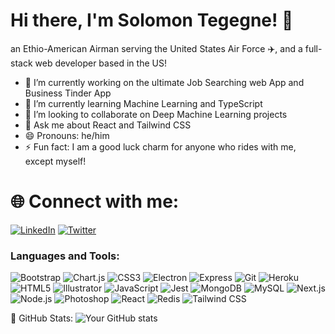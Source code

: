 # Hi there, I'm Solomon Tegegne! 👋

an Ethio-American Airman serving the United States Air Force ✈️, and a full-stack web developer based in the US!

- 🔭 I’m currently working on the ultimate Job Searching web App and Business Tinder App
- 🌱 I’m currently learning Machine Learning and TypeScript
- 👯 I’m looking to collaborate on Deep Machine Learning projects
- 💬 Ask me about React and Tailwind CSS
- 😄 Pronouns: he/him
- ⚡ Fun fact: I am a good luck charm for anyone who rides with me, except myself!

# 🌐 Connect with me:

[![LinkedIn](https://img.shields.io/badge/LinkedIn-0077B5?style=for-the-badge&logo=linkedin&logoColor=white)](https://www.linkedin.com/in/solomon-tegegne-7b347027a/)
[![Twitter](https://img.shields.io/badge/Twitter-1DA1F2?style=for-the-badge&logo=twitter&logoColor=white)](https://twitter.com/blk_wyt)

### Languages and Tools:
![Bootstrap](https://img.shields.io/badge/-Bootstrap-563D7C?style=for-the-badge&logo=bootstrap&logoColor=white&labelColor=563D7C&color=563D7C)
![Chart.js](https://img.shields.io/badge/-Chart.js-FF6384?style=for-the-badge&logo=chart.js&logoColor=white&labelColor=FF6384&color=FF6384)
![CSS3](https://img.shields.io/badge/-CSS3-1572B6?style=for-the-badge&logo=css3&logoColor=white&labelColor=1572B6&color=1572B6)
![Electron](https://img.shields.io/badge/-Electron-47848F?style=for-the-badge&logo=electron&logoColor=white&labelColor=47848F&color=47848F)
![Express](https://img.shields.io/badge/-Express-000000?style=for-the-badge&logo=express&logoColor=white&labelColor=000000&color=000000)
![Git](https://img.shields.io/badge/-Git-F05032?style=for-the-badge&logo=git&logoColor=white&labelColor=F05032&color=F05032)
![Heroku](https://img.shields.io/badge/-Heroku-430098?style=for-the-badge&logo=heroku&logoColor=white&labelColor=430098&color=430098)
![HTML5](https://img.shields.io/badge/-HTML5-E34F26?style=for-the-badge&logo=html5&logoColor=white&labelColor=E34F26&color=E34F26)
![Illustrator](https://img.shields.io/badge/-Illustrator-FF9A00?style=for-the-badge&logo=adobe-illustrator&logoColor=white&labelColor=FF9A00&color=FF9A00)
![JavaScript](https://img.shields.io/badge/-JavaScript-F7DF1E?style=for-the-badge&logo=javascript&logoColor=black&labelColor=F7DF1E&color=F7DF1E)
![Jest](https://img.shields.io/badge/-Jest-C21325?style=for-the-badge&logo=jest&logoColor=white&labelColor=C21325&color=C21325)
![MongoDB](https://img.shields.io/badge/-MongoDB-47A248?style=for-the-badge&logo=mongodb&logoColor=white&labelColor=47A248&color=47A248)
![MySQL](https://img.shields.io/badge/-MySQL-4479A1?style=for-the-badge&logo=mysql&logoColor=white&labelColor=4479A1&color=4479A1)
![Next.js](https://img.shields.io/badge/-Next.js-000000?style=for-the-badge&logo=next.js&logoColor=white&labelColor=000000&color=000000)
![Node.js](https://img.shields.io/badge/-Node.js-339933?style=for-the-badge&logo=node.js&logoColor=white&labelColor=339933&color=339933)
![Photoshop](https://img.shields.io/badge/-Photoshop-31A8FF?style=for-the-badge&logo=adobe-photoshop&logoColor=white&labelColor=31A8FF&color=31A8FF)
![React](https://img.shields.io/badge/-React-61DAFB?style=for-the-badge&logo=react&logoColor=black&labelColor=61DAFB&color=61DAFB)
![Redis](https://img.shields.io/badge/-Redis-DC382D?style=for-the-badge&logo=redis&logoColor=white&labelColor=DC382D&color=DC382D)
![Tailwind CSS](https://img.shields.io/badge/-Tailwind_CSS-38B2AC?style=for-the-badge&logo=tailwind-css&logoColor=white&labelColor=38B2AC&color=38B2AC)


🚀 GitHub Stats:
![Your GitHub stats](https://github-readme-stats.vercel.app/api?username=solowon27&show_icons=true&theme=dark&hide=none)
